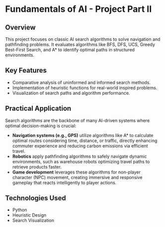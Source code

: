 # Fundamentals of AI - Project Part II

## Overview
This project focuses on classic AI search algorithms to solve navigation and pathfinding problems. It evaluates algorithms like BFS, DFS, UCS, Greedy Best-First Search, and A* to identify optimal paths in structured environments.

## Key Features
- Comparative analysis of uninformed and informed search methods.
- Implementation of heuristic functions for real-world inspired problems.
- Visualization of search paths and algorithm performance.

## Practical Application
Search algorithms are the backbone of many AI-driven systems where optimal decision-making is crucial:
- **Navigation systems (e.g., GPS)** utilize algorithms like A* to calculate optimal routes considering time, distance, or traffic, directly enhancing commuter experience and reducing carbon emissions via efficient travel.
- **Robotics** apply pathfinding algorithms to safely navigate dynamic environments, such as warehouse robots optimizing travel paths to retrieve products faster.
- **Game development** leverages these algorithms for non-player character (NPC) movement, creating immersive and responsive gameplay that reacts intelligently to player actions.

## Technologies Used
- Python
- Heuristic Design
- Search Visualization
